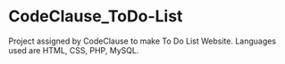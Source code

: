 # CodeClause_ToDo-List
Project assigned by CodeClause to make To Do List Website.
Languages used are HTML, CSS, PHP, MySQL.
